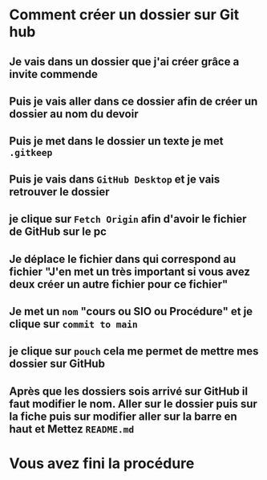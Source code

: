 # Comment créer un dossier sur Git hub 

## Je vais dans un dossier que j'ai  créer grâce a invite commende 

## Puis je vais aller dans ce dossier afin de créer un dossier au nom du devoir 


## Puis je met dans le dossier un texte je met `.gitkeep`


## Puis je vais dans `GitHub Desktop` et je vais retrouver le dossier 


## je clique sur `Fetch Origin` afin d'avoir le fichier de GitHub sur le pc


## Je déplace le fichier dans qui correspond au fichier "J'en met un très important si vous avez deux créer un autre fichier pour ce fichier"


## Je met un `nom` "cours ou SIO ou Procédure" et je clique sur `commit to main`



## je clique sur `pouch` cela me permet de mettre mes dossier sur GitHub 


## Après que les dossiers sois arrivé sur GitHub il faut modifier le nom. Aller sur le dossier puis sur la fiche puis sur modifier aller sur la barre en haut et Mettez `README.md`


# Vous avez fini la procédure 


